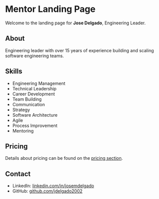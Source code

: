 # Mentor Landing Page

Welcome to the landing page for **Jose Delgado**, Engineering Leader.

## About

Engineering leader with over 15 years of experience building and scaling software engineering teams.

## Skills

- Engineering Management
- Technical Leadership
- Career Development
- Team Building
- Communication
- Strategy
- Software Architecture
- Agile
- Process Improvement
- Mentoring

## Pricing

Details about pricing can be found on the [pricing section](#).

## Contact

- LinkedIn: [linkedin.com/in/josemdelgado](https://www.linkedin.com/in/josemdelgado/)
- GitHub: [github.com/jdelgado2002](https://github.com/jdelgado2002)
